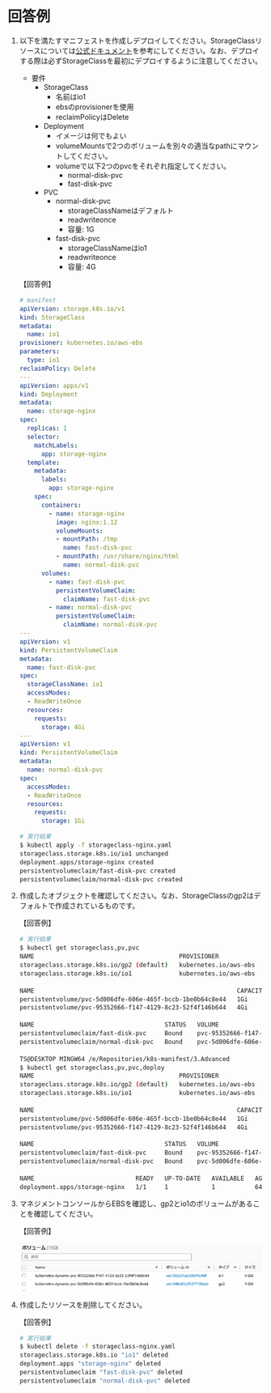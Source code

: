 # 回答例

1. 以下を満たすマニフェストを作成しデプロイしてください。StorageClassリソースについては[公式ドキュメント][2]を参考にしてください。なお、デプロイする際は必ずStorageClassを最初にデプロイするように注意してください。

   - 要件
     - StorageClass
       - 名前はio1
       - ebsのprovisionerを使用
       - reclaimPolicyはDelete
     - Deployment
       - イメージは何でもよい
       - volumeMountsで2つのボリュームを別々の適当なpathにマウントしてください。
       - volumeで以下2つのpvcをそれぞれ指定してください。
         - normal-disk-pvc
         - fast-disk-pvc
     - PVC
       - normal-disk-pvc
         - storageClassNameはデフォルト
         - readwriteonce
         - 容量: 1G
       - fast-disk-pvc
         - storageClassNameはio1
         - readwriteonce
         - 容量: 4G

   【回答例】

   ```yml
   # manifest
   apiVersion: storage.k8s.io/v1
   kind: StorageClass
   metadata:
     name: io1
   provisioner: kubernetes.io/aws-ebs
   parameters:
     type: io1
   reclaimPolicy: Delete
   ---
   apiVersion: apps/v1
   kind: Deployment
   metadata:
     name: storage-nginx
   spec:
     replicas: 1
     selector:
       matchLabels:
         app: storage-nginx
     template:
       metadata:
         labels:
           app: storage-nginx
       spec:
         containers:
           - name: storage-nginx
             image: nginx:1.12
             volumeMounts:
             - mountPath: /tmp
               name: fast-disk-pvc
             - mountPath: /usr/share/nginx/html
               name: normal-disk-pvc
         volumes:
           - name: fast-disk-pvc
             persistentVolumeClaim:
               claimName: fast-disk-pvc
           - name: normal-disk-pvc
             persistentVolumeClaim:
               claimName: normal-disk-pvc
   ---
   apiVersion: v1
   kind: PersistentVolumeClaim
   metadata:
     name: fast-disk-pvc
   spec:
     storageClassName: io1
     accessModes:
     - ReadWriteOnce
     resources:
       requests:
         storage: 4Gi
   ---
   apiVersion: v1
   kind: PersistentVolumeClaim
   metadata:
     name: normal-disk-pvc
   spec:
     accessModes:
     - ReadWriteOnce
     resources:
       requests:
         storage: 1Gi
   ```

   ```bash
   # 実行結果
   $ kubectl apply -f storageclass-nginx.yaml
   storageclass.storage.k8s.io/io1 unchanged
   deployment.apps/storage-nginx created
   persistentvolumeclaim/fast-disk-pvc created
   persistentvolumeclaim/normal-disk-pvc created
   ```

1. 作成したオブジェクトを確認してください。なお、StorageClassのgp2はデフォルトで作成されているものです。

   【回答例】

   ```bash
   # 実行結果
   $ kubectl get storageclass,pv,pvc
   NAME                                        PROVISIONER             RECLAIMPOLICY   VOLUMEBINDINGMODE      ALLOWVOLUMEEXPANSION   AGE
   storageclass.storage.k8s.io/gp2 (default)   kubernetes.io/aws-ebs   Delete          WaitForFirstConsumer   false                  17m
   storageclass.storage.k8s.io/io1             kubernetes.io/aws-ebs   Delete          Immediate              false                  3m46s

   NAME                                                        CAPACITY   ACCESS MODES   RECLAIM POLICY   STATUS   CLAIM                     STORAGECLASS   REASON   AGE
   persistentvolume/pvc-5d006dfe-606e-465f-bccb-1be0b64c8e44   1Gi        RWO            Delete           Bound    default/normal-disk-pvc   gp2                     19s
   persistentvolume/pvc-95352666-f147-4129-8c23-52f4f146b644   4Gi        RWO            Delete           Bound    default/fast-disk-pvc     io1                     29s

   NAME                                    STATUS   VOLUME                                     CAPACITY   ACCESS MODES   STORAGECLASS   AGE
   persistentvolumeclaim/fast-disk-pvc     Bound    pvc-95352666-f147-4129-8c23-52f4f146b644   4Gi        RWO            io1            34s
   persistentvolumeclaim/normal-disk-pvc   Bound    pvc-5d006dfe-606e-465f-bccb-1be0b64c8e44   1Gi        RWO            gp2            34s

   TS@DESKTOP MINGW64 /e/Repositories/k8s-manifest/3.Advanced
   $ kubectl get storageclass,pv,pvc,deploy
   NAME                                        PROVISIONER             RECLAIMPOLICY   VOLUMEBINDINGMODE      ALLOWVOLUMEEXPANSION   AGE
   storageclass.storage.k8s.io/gp2 (default)   kubernetes.io/aws-ebs   Delete          WaitForFirstConsumer   false                  17m
   storageclass.storage.k8s.io/io1             kubernetes.io/aws-ebs   Delete          Immediate              false                  4m14s

   NAME                                                        CAPACITY   ACCESS MODES   RECLAIM POLICY   STATUS   CLAIM                     STORAGECLASS   REASON   AGE
   persistentvolume/pvc-5d006dfe-606e-465f-bccb-1be0b64c8e44   1Gi        RWO            Delete           Bound    default/normal-disk-pvc   gp2                     47s
   persistentvolume/pvc-95352666-f147-4129-8c23-52f4f146b644   4Gi        RWO            Delete           Bound    default/fast-disk-pvc     io1                     57s

   NAME                                    STATUS   VOLUME                                     CAPACITY   ACCESS MODES   STORAGECLASS   AGE
   persistentvolumeclaim/fast-disk-pvc     Bound    pvc-95352666-f147-4129-8c23-52f4f146b644   4Gi        RWO            io1            62s
   persistentvolumeclaim/normal-disk-pvc   Bound    pvc-5d006dfe-606e-465f-bccb-1be0b64c8e44   1Gi        RWO            gp2            62s

   NAME                            READY   UP-TO-DATE   AVAILABLE   AGE
   deployment.apps/storage-nginx   1/1     1            1           64s
   ```

1. マネジメントコンソールからEBSを確認し、gp2とio1のボリュームがあることを確認してください。

   【回答例】

   ![EBS](../images/ebs.png)

1. 作成したリソースを削除してください。

   【回答例】

   ```bash
   # 実行結果
   $ kubectl delete -f storageclass-nginx.yaml
   storageclass.storage.k8s.io "io1" deleted
   deployment.apps "storage-nginx" deleted
   persistentvolumeclaim "fast-disk-pvc" deleted
   persistentvolumeclaim "normal-disk-pvc" deleted
   ```

[2]:https://kubernetes.io/docs/concepts/storage/storage-classes/
